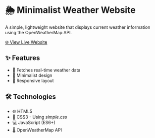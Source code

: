 # 🌦️ Minimalist Weather Website

A simple, lightweight website that displays current weather information using the OpenWeatherMap API.

[🌐 View Live Website](https://hblake3.github.io/WeatherData/)

## ✨ Features

- 🔄 Fetches real-time weather data
- 🎨 Minimalist design
- 📱 Responsive layout

## 🛠️ Technologies

- 🌐 HTML5
- 🎨 CSS3 - Using *simple.css*
- 💻 JavaScript (ES6+)
- 🌡️ OpenWeatherMap API
